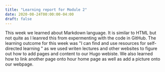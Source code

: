 ```yaml
---
title: "Learning report for Module 2"
date: 2020-08-24T00:00:00-04:00
draft: false
---
```


This week we learned about Markdown language. It is similar to HTML but not quite as I leanred this from expermenting with the code in GitHub. The learning outcome for this week was "I can find and use resources for self-directed learning
" as we used writen lectures and other websites to figure out how to add pages and content to our Hugo webiste. We also learned how to link another page onto hour home page as well as add a picture onto our webpage.

